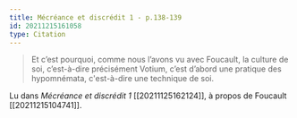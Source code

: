 ```yaml
---
title: Mécréance et discrédit 1 - p.138-139
id: 20211215161058
type: Citation
---
```


> Et c’est pourquoi, comme nous l’avons vu avec Foucault, la culture de soi, c’est-à-dire précisément Votium, c’est d’abord une pratique des hypomnémata, c'est-à-dire une technique de soi.

Lu dans *Mécréance et discrédit 1* [[20211125162124]], à propos de Foucault [[20211215104741]].